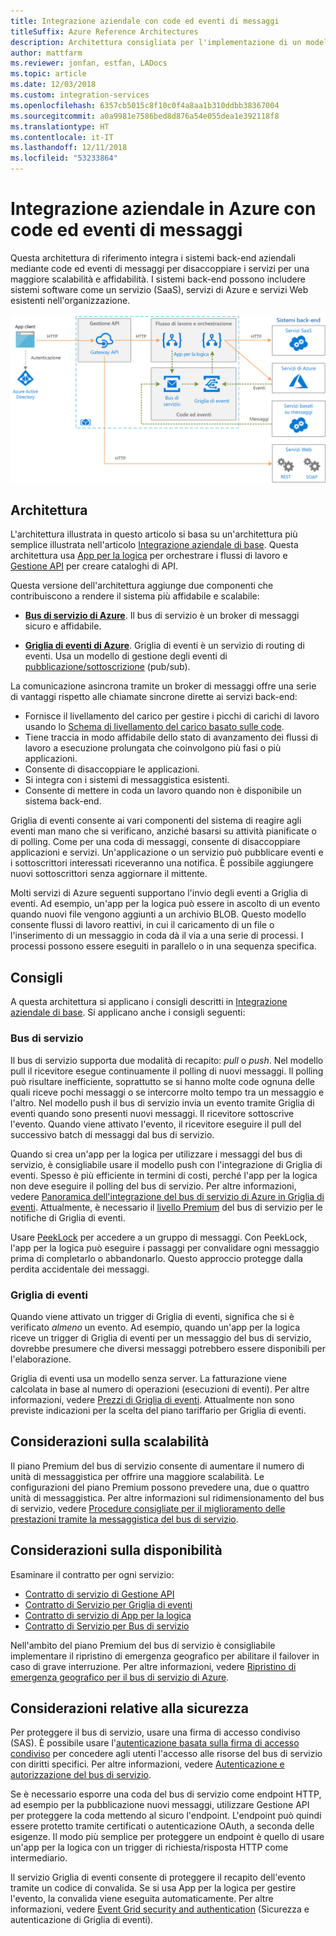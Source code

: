 ```yaml
---
title: Integrazione aziendale con code ed eventi di messaggi
titleSuffix: Azure Reference Architectures
description: Architettura consigliata per l'implementazione di un modello di integrazione aziendale usando App per la logica di Azure, Gestione API di Azure, bus di servizio di Azure e Griglia di eventi di Azure.
author: mattfarm
ms.reviewer: jonfan, estfan, LADocs
ms.topic: article
ms.date: 12/03/2018
ms.custom: integration-services
ms.openlocfilehash: 6357cb5015c8f10c0f4a8aa1b310ddbb38367004
ms.sourcegitcommit: a0a9981e7586bed8d876a54e055dea1e392118f8
ms.translationtype: HT
ms.contentlocale: it-IT
ms.lasthandoff: 12/11/2018
ms.locfileid: "53233864"
---
```

# <a name="enterprise-integration-on-azure-using-message-queues-and-events"></a>Integrazione aziendale in Azure con code ed eventi di messaggi

Questa architettura di riferimento integra i sistemi back-end aziendali mediante code ed eventi di messaggi per disaccoppiare i servizi per una maggiore scalabilità e affidabilità. I sistemi back-end possono includere sistemi software come un servizio (SaaS), servizi di Azure e servizi Web esistenti nell'organizzazione.

![Architettura di riferimento per l'integrazione aziendale tramite code ed eventi](./_images/enterprise-integration-queues-events.png)

## <a name="architecture"></a>Architettura

L'architettura illustrata in questo articolo si basa su un'architettura più semplice illustrata nell'articolo [Integrazione aziendale di base][basic-enterprise-integration]. Questa architettura usa [App per la logica][logic-apps] per orchestrare i flussi di lavoro e [Gestione API][apim] per creare cataloghi di API.

Questa versione dell'architettura aggiunge due componenti che contribuiscono a rendere il sistema più affidabile e scalabile:

- **[Bus di servizio di Azure][service-bus]**. Il bus di servizio è un broker di messaggi sicuro e affidabile.

- **[Griglia di eventi di Azure][event-grid]**. Griglia di eventi è un servizio di routing di eventi. Usa un modello di gestione degli eventi di [pubblicazione/sottoscrizione](../../patterns/publisher-subscriber.md) (pub/sub).

La comunicazione asincrona tramite un broker di messaggi offre una serie di vantaggi rispetto alle chiamate sincrone dirette ai servizi back-end:

- Fornisce il livellamento del carico per gestire i picchi di carichi di lavoro usando lo [Schema di livellamento del carico basato sulle code](../../patterns/queue-based-load-leveling.md).
- Tiene traccia in modo affidabile dello stato di avanzamento dei flussi di lavoro a esecuzione prolungata che coinvolgono più fasi o più applicazioni.
- Consente di disaccoppiare le applicazioni.
- Si integra con i sistemi di messaggistica esistenti.
- Consente di mettere in coda un lavoro quando non è disponibile un sistema back-end.

Griglia di eventi consente ai vari componenti del sistema di reagire agli eventi man mano che si verificano, anziché basarsi su attività pianificate o di polling. Come per una coda di messaggi, consente di disaccoppiare applicazioni e servizi. Un'applicazione o un servizio può pubblicare eventi e i sottoscrittori interessati riceveranno una notifica. È possibile aggiungere nuovi sottoscrittori senza aggiornare il mittente.

Molti servizi di Azure seguenti supportano l'invio degli eventi a Griglia di eventi. Ad esempio, un'app per la logica può essere in ascolto di un evento quando nuovi file vengono aggiunti a un archivio BLOB. Questo modello consente flussi di lavoro reattivi, in cui il caricamento di un file o l'inserimento di un messaggio in coda dà il via a una serie di processi. I processi possono essere eseguiti in parallelo o in una sequenza specifica.

## <a name="recommendations"></a>Consigli

A questa architettura si applicano i consigli descritti in [Integrazione aziendale di base][basic-enterprise-integration]. Si applicano anche i consigli seguenti:

### <a name="service-bus"></a>Bus di servizio

Il bus di servizio supporta due modalità di recapito: *pull* o *push*. Nel modello pull il ricevitore esegue continuamente il polling di nuovi messaggi. Il polling può risultare inefficiente, soprattutto se si hanno molte code ognuna delle quali riceve pochi messaggi o se intercorre molto tempo tra un messaggio e l'altro. Nel modello push il bus di servizio invia un evento tramite Griglia di eventi quando sono presenti nuovi messaggi. Il ricevitore sottoscrive l'evento. Quando viene attivato l'evento, il ricevitore eseguire il pull del successivo batch di messaggi dal bus di servizio.

Quando si crea un'app per la logica per utilizzare i messaggi del bus di servizio, è consigliabile usare il modello push con l'integrazione di Griglia di eventi. Spesso è più efficiente in termini di costi, perché l'app per la logica non deve eseguire il polling del bus di servizio. Per altre informazioni, vedere [Panoramica dell'integrazione del bus di servizio di Azure in Griglia di eventi](/azure/service-bus-messaging/service-bus-to-event-grid-integration-concept). Attualmente, è necessario il [livello Premium](https://azure.microsoft.com/pricing/details/service-bus/) del bus di servizio per le notifiche di Griglia di eventi.

Usare [PeekLock](/azure/service-bus-messaging/service-bus-messaging-overview#queues) per accedere a un gruppo di messaggi. Con PeekLock, l'app per la logica può eseguire i passaggi per convalidare ogni messaggio prima di completarlo o abbandonarlo. Questo approccio protegge dalla perdita accidentale dei messaggi.

### <a name="event-grid"></a>Griglia di eventi

Quando viene attivato un trigger di Griglia di eventi, significa che si è verificato *almeno* un evento. Ad esempio, quando un'app per la logica riceve un trigger di Griglia di eventi per un messaggio del bus di servizio, dovrebbe presumere che diversi messaggi potrebbero essere disponibili per l'elaborazione.

Griglia di eventi usa un modello senza server. La fatturazione viene calcolata in base al numero di operazioni (esecuzioni di eventi). Per altre informazioni, vedere [Prezzi di Griglia di eventi](https://azure.microsoft.com/pricing/details/event-grid/). Attualmente non sono previste indicazioni per la scelta del piano tariffario per Griglia di eventi.

## <a name="scalability-considerations"></a>Considerazioni sulla scalabilità

Il piano Premium del bus di servizio consente di aumentare il numero di unità di messaggistica per offrire una maggiore scalabilità. Le configurazioni del piano Premium possono prevedere una, due o quattro unità di messaggistica. Per altre informazioni sul ridimensionamento del bus di servizio, vedere [Procedure consigliate per il miglioramento delle prestazioni tramite la messaggistica del bus di servizio](/azure/service-bus-messaging/service-bus-performance-improvements).

## <a name="availability-considerations"></a>Considerazioni sulla disponibilità

Esaminare il contratto per ogni servizio:

- [Contratto di servizio di Gestione API][apim-sla]
- [Contratto di Servizio per Griglia di eventi][event-grid-sla]
- [Contratto di servizio di App per la logica][logic-apps-sla]
- [Contratto di Servizio per Bus di servizio][sb-sla]

Nell'ambito del piano Premium del bus di servizio è consigliabile implementare il ripristino di emergenza geografico per abilitare il failover in caso di grave interruzione. Per altre informazioni, vedere [Ripristino di emergenza geografico per il bus di servizio di Azure](/azure/service-bus-messaging/service-bus-geo-dr).

## <a name="security-considerations"></a>Considerazioni relative alla sicurezza

Per proteggere il bus di servizio, usare una firma di accesso condiviso (SAS). È possibile usare l'[autenticazione basata sulla firma di accesso condiviso](/azure/service-bus-messaging/service-bus-sas) per concedere agli utenti l'accesso alle risorse del bus di servizio con diritti specifici. Per altre informazioni, vedere [Autenticazione e autorizzazione del bus di servizio](/azure/service-bus-messaging/service-bus-authentication-and-authorization).

Se è necessario esporre una coda del bus di servizio come endpoint HTTP, ad esempio per la pubblicazione nuovi messaggi, utilizzare Gestione API per proteggere la coda mettendo al sicuro l'endpoint. L'endpoint può quindi essere protetto tramite certificati o autenticazione OAuth, a seconda delle esigenze. Il modo più semplice per proteggere un endpoint è quello di usare un'app per la logica con un trigger di richiesta/risposta HTTP come intermediario.

Il servizio Griglia di eventi consente di proteggere il recapito dell'evento tramite un codice di convalida. Se si usa App per la logica per gestire l'evento, la convalida viene eseguita automaticamente. Per altre informazioni, vedere [Event Grid security and authentication](/azure/event-grid/security-authentication) (Sicurezza e autenticazione di Griglia di eventi).

[apim]: /azure/api-management
[apim-sla]: https://azure.microsoft.com/support/legal/sla/api-management/
[event-grid]: /azure/event-grid/
[event-grid-sla]: https://azure.microsoft.com/support/legal/sla/event-grid
[logic-apps]: /azure/logic-apps/logic-apps-overview
[logic-apps-sla]: https://azure.microsoft.com/support/legal/sla/logic-apps
[sb-sla]: https://azure.microsoft.com/support/legal/sla/service-bus/
[service-bus]: /azure/service-bus-messaging/
[basic-enterprise-integration]: ./basic-enterprise-integration.md
